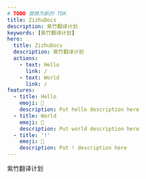 ```yaml
---
# TODO 替换为新的 TDK
title: ZizhuDocs
description: 紫竹翻译计划
keywords: [紫竹翻译计划]
hero:
  title: ZizhuDocs
  description: 紫竹翻译计划
  actions:
    - text: Hello
      link: /
    - text: World
      link: /
features:
  - title: Hello
    emoji: 💎
    description: Put hello description here
  - title: World
    emoji: 🌈
    description: Put world description here
  - title: '!'
    emoji: 🚀
    description: Put ! description here
---
```


紫竹翻译计划
